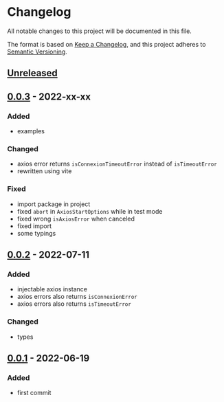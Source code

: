 # Changelog

All notable changes to this project will be documented in this file.

The format is based on [Keep a Changelog](https://keepachangelog.com/en/1.0.0/), and this project adheres to [Semantic Versioning](https://semver.org/spec/v2.0.0.html).

## [Unreleased]

## [0.0.3] - 2022-xx-xx

### Added

- examples

### Changed

- axios error returns `isConnexionTimeoutError` instead of `isTimeoutError`
- rewritten using vite

### Fixed

- import package in project
- fixed `abort` in `AxiosStartOptions` while in test mode
- fixed wrong `isAxiosError` when canceled
- fixed import
- some typings

## [0.0.2] - 2022-07-11

### Added

- injectable axios instance
- axios errors also returns `isConnexionError`
- axios errors also returns `isTimeoutError`

### Changed

- types

## [0.0.1] - 2022-06-19

### Added

- first commit

[Unreleased]: https://github.com/drpiou/axios/compare/v0.0.3...HEAD
[0.0.3]: https://github.com/drpiou/axios/compare/v0.0.2...v0.0.3
[0.0.2]: https://github.com/drpiou/axios/compare/v0.0.1...v0.0.2
[0.0.1]: https://github.com/drpiou/axios/releases/tag/v0.0.1

